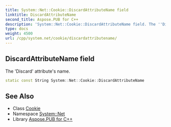 ```yaml
---
title: System::Net::Cookie::DiscardAttributeName field
linktitle: DiscardAttributeName
second_title: Aspose.PUB for C++
description: 'System::Net::Cookie::DiscardAttributeName field. The ''Discard'' attribute''s name in C++.'
type: docs
weight: 4500
url: /cpp/system.net/cookie/discardattributename/
---
```

## DiscardAttributeName field


The 'Discard' attribute's name.

```cpp
static const String System::Net::Cookie::DiscardAttributeName
```

## See Also

* Class [Cookie](../)
* Namespace [System::Net](../../)
* Library [Aspose.PUB for C++](../../../)
